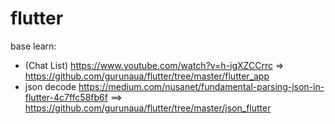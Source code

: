 # flutter


base learn:
- (Chat List) https://www.youtube.com/watch?v=h-igXZCCrrc => https://github.com/gurunaua/flutter/tree/master/flutter_app
- json decode https://medium.com/nusanet/fundamental-parsing-json-in-flutter-4c7ffc58fb6f ==> https://github.com/gurunaua/flutter/tree/master/json_flutter
